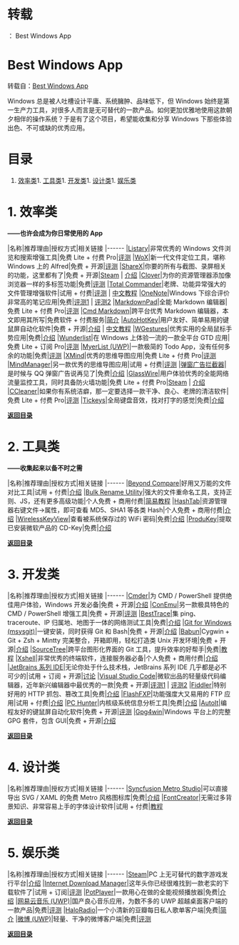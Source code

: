 # 转载
：  Best Windows App

# Best Windows App

> 
转载自：[Best Windows App](https://github.com/stackia/best-windows-apps)


Windows 总是被人吐槽设计平庸、系统臃肿、品味低下，但 Windows 始终是第一生产力工具，对很多人而言是无可替代的一款产品。如何更加优雅地使用这款朝夕相伴的操作系统？于是有了这个项目，希望能收集和分享 Windows 下那些体验出色、不可或缺的优秀应用。

# 目录
1. [效率类](#1-%E6%95%88%E7%8E%87%E7%B1%BB)1. [工具类](#2-%E5%B7%A5%E5%85%B7%E7%B1%BB)1. [开发类](#3-%E5%BC%80%E5%8F%91%E7%B1%BB)1. [设计类](#4-%E8%AE%BE%E8%AE%A1%E7%B1%BB)1. [娱乐类](#5-%E5%A8%B1%E4%B9%90%E7%B1%BB)
# 1. 效率类

**——也许会成为你日常使用的 App**

|名称|推荐理由|授权方式|相关链接
|------
|[Listary](http://www.listary.com/)|非常优秀的 Windows 文件浏览和搜索增强工具|免费 Lite + 付费 Pro|[评测](http://www.iplaysoft.com/listary.html)
|[WoX](https://github.com/Wox-launcher/Wox)|新一代文件定位工具，堪称 Windows 上的 Alfred|免费 + 开源|[评测](http://www.cnblogs.com/jadeboy/p/5517515.html)
|[ShareX](https://getsharex.com/)|你要的所有与截图、录屏相关的功能，这里都有了|免费 + 开源|[Steam](http://store.steampowered.com/app/400040/) | [介绍](http://www.appinn.com/sharex/)
|[Clover](http://cn.ejie.me/)|为你的资源管理器添加像浏览器一样的多标签功能|免费|[评测](http://www.iplaysoft.com/clover.html)
|[Total Commander](http://www.ghisler.com/)|老牌、功能异常强大的文件管理增强软件|试用 + 付费|[评测](https://www.zhihu.com/question/21616258) | [中文教程](https://xbeta.info/studytc/index.htm)
|[OneNote](https://www.onenote.com/)|Windows 下综合评价非常高的笔记应用|免费|[评测1](https://www.zhihu.com/question/21928562) | [评测2](http://test.smzdm.com/pingce/p/10550/)
|[MarkdownPad](http://markdownpad.com/)|全能 Markdown 编辑器|免费 Lite + 付费 Pro|[评测](http://sspai.com/30292)
|[Cmd Markdown](https://www.zybuluo.com/cmd/)|跨平台优秀 Markdown 编辑器，本文即用其所写|免费软件 + 付费服务|[简介](http://itmyhome.com/markdown/article/tools/cmd-markdown.html)
|[AutoHotKey](https://autohotkey.com/)|用户友好、简单易用的键鼠屏自动化软件|免费 + 开源|[介绍](https://zh.wikipedia.org/wiki/AutoHotkey) | [中文教程](https://autohotkey.com/boards/viewtopic.php?t=1099)
|[WGestures](http://www.yingdev.com/projects/wgestures)|优秀实用的全局鼠标手势应用|免费|[介绍](http://www.iplaysoft.com/wgestures.html)
|[Wunderlist](https://www.wunderlist.com/)|在 Windows 上体验一流的一款全平台 GTD 应用|免费 Lite + 订阅 Pro|[评测](http://www.iplaysoft.com/wunderlist.html)
|[MyerList (UWP)](https://www.microsoft.com/zh-cn/store/apps/myerlist/9nblggh11k1m)|一款极简的 Todo App，没有任何多余的功能|免费|[评测](http://www.chinaz.com/mobile/2016/0226/508096.shtml)
|[XMind](http://www.xmind.net/)|优秀的思维导图应用|免费 Lite + 付费 Pro|[评测](https://www.zhihu.com/question/22094277)
|[MindManager](https://www.mindjet.com/mindmanager/)|另一款优秀的思维导图应用|试用 + 付费|[评测](https://www.zhihu.com/question/22094277)
|[弹窗广告拦截器](https://www.zhihu.com/question/24265718/answer/27226434)|是时候与 QQ 弹窗广告说再见了|免费|[介绍](http://www.appinn.com/close-a-d-s/)
|[GlassWire](https://www.glasswire.com/)|用户体验优秀的全能网络流量监控工具，同时具备防火墙功能|免费 Lite + 付费 Pro|[Steam](http://store.steampowered.com/app/355000/) | [介绍](http://steamcn.com/t195977-1-1)
|[CCleaner](https://www.piriform.com/ccleaner/download)|如果你有系统洁癖，那一定要选择一款干净、良心、老牌的清洁软件|免费 Lite + 付费 Pro|[评测](http://www.iplaysoft.com/ccleaner.html)
|[Tickeys](http://www.yingdev.com/projects/tickeys)|全局键盘音效，找对打字的感觉|免费|[介绍](http://www.iplaysoft.com/tickeys.html)

[**返回目录**](#%E7%9B%AE%E5%BD%95)

# 2. 工具类

**——收集起来以备不时之需**

|名称|推荐理由|授权方式|相关链接
|------
|[Beyond Compare](http://www.scootersoftware.com/)|好用又万能的文件对比工具|试用 + 付费|[介绍](http://blog.rathena.cn/2015/01/beyond-compare/)
|[Bulk Rename Utility](http://www.bulkrenameutility.co.uk/)|强大的文件重命名工具，支持正则、JS，还有更多高级功能|个人免费 + 商用付费|[简易教程](http://www.gezila.com/tutorials/58882_all.html)
|[HashTab](http://implbits.com/products/hashtab/)|资源管理器右键文件-&gt;属性，即可查看 MD5、SHA1 等各类 Hash|个人免费 + 商用付费|[介绍](http://www.pcpop.com/doc/1/1151/1151715.shtml)
|[WirelessKeyView](http://www.nirsoft.net/utils/wireless_key.html)|查看被系统保存过的 WiFi 密码|免费|[介绍](http://www.ihacksoft.com/wirelesskeyview.html)
|[ProduKey](http://www.nirsoft.net/utils/product_cd_key_viewer.html)|提取已安装微软产品的 CD-Key|免费|[介绍](http://www.iruanmi.com/produkey-viewer/)

[**返回目录**](#%E7%9B%AE%E5%BD%95)

# 3. 开发类

|名称|推荐理由|授权方式|相关链接
|------
|[Cmder](http://cmder.net/)|为 CMD / PowerShell 提供绝佳用户体验，Windows 开发必备|免费 + 开源|[介绍](http://www.jeffjade.com/2016/01/13/2016-01-13-windows-software-cmder/)
|[ConEmu](https://sourceforge.net/projects/conemu/)|另一款极具特色的 CMD / PowerShell 增强工具|免费 + 开源|[评测](https://zhuanlan.zhihu.com/p/20947499)
|[BestTrace](http://www.ipip.net/download.html)|集 ping、traceroute、IP 归属地、地图于一体的网络测试工具|免费|[介绍](http://blog.sina.com.cn/s/blog_5f5a3dff0102wdf4.html)
|[Git for Windows (msysgit)](https://git-for-windows.github.io/)|一键安装，同时获得 Git 和 Bash|免费 + 开源|[介绍](http://www.worldhello.net/gotgit/01-meet-git/060-install-on-windows-msysgit.html)
|[Babun](http://babun.github.io/)|Cygwin + Git + Zsh + Mintty 完美整合，开箱即用，轻松打造类 Unix 开发环境|免费 + 开源|[介绍](http://www.open-open.com/lib/view/open1428543585104.html)
|[SourceTree](https://www.sourcetreeapp.com/)|跨平台图形化界面的 Git 工具，提升效率的好帮手|免费|[教程](http://blog.csdn.net/jackjia2015/article/details/51140552)
|[Xshell](https://www.netsarang.com/products/xsh_overview.html)|非常优秀的终端软件，连接服务器必备|个人免费 + 商用付费|[介绍](http://www.portablesoft.org/xshell/)
|[JetBrains 系列 IDE](https://www.jetbrains.com/products.html)|无论你处于什么技术栈，JetBrains 系列 IDE 几乎都是必不可少的|试用 + 订阅 + 开源|[讨论](https://www.v2ex.com/t/86322)
|[Visual Studio Code](https://code.visualstudio.com/)|微软出品的轻量级代码编辑器，近年新兴编辑器中最优秀的一款|免费 + 开源|[评测1](https://segmentfault.com/a/1190000002721112) | [评测2](http://www.jianshu.com/p/2ae767137725)
|[Fiddler](http://www.telerik.com/fiddler)|特别好用的 HTTP 抓包、篡改工具|免费|[介绍](http://mccxj.github.io/blog/20130531_introduce-to-fiddler.html)
|[FlashFXP](https://www.flashfxp.com/)|功能强度大又易用的 FTP 应用|试用 + 付费|[介绍](http://baike.baidu.com/item/FlashFXP)
|[PC Hunter](http://www.xuetr.com/)|内核级系统信息分析工具|免费|[介绍](http://baike.baidu.com/view/10024019.htm)
|[AutoIt](https://www.autoitscript.com/)|编程友好的键鼠屏自动化软件|免费 + 开源|[评测](http://www.diggerplus.org/archives/1952)
|[Gpg4win](https://www.gpg4win.org/)|Windows 平台上的完整 GPG 套件，包含 GUI|免费 + 开源|[介绍](http://terrychen.info/encryption-gpg4win/)

[**返回目录**](#%E7%9B%AE%E5%BD%95)

# 4. 设计类

|名称|推荐理由|授权方式|相关链接
|------
|[Syncfusion Metro Studio](https://www.syncfusion.com/downloads/metrostudio)|可以直接导出 SVG / XAML 的免费 Metro 风格图标库|免费|[介绍](http://www.oschina.net/translate/creating-metro-style-icons-with-metro-studio)
|[FontCreator](http://www.high-logic.com/font-editor/fontcreator.html)|无需过多背景知识、非常容易上手的字体设计软件|试用 + 付费|[教程](https://www.youtube.com/playlist?list=PLs44M3ctv-oOycSO2H5bfG9p0MgPs_hw-)

[**返回目录**](#%E7%9B%AE%E5%BD%95)

# 5. 娱乐类

|名称|推荐理由|授权方式|相关链接
|------
|[Steam](http://store.steampowered.com/)|PC 上无可替代的数字游戏发行平台|[介绍](https://zh.wikipedia.org/wiki/Steam)
|[Internet Download Manager](https://www.internetdownloadmanager.com/)|这年头你已经很难找到一款老实的下载软件了|试用 + 订阅|[评测](https://xbeta.info/idm.htm)
|[PotPlayer](https://potplayer.daum.net/)|一款用心在做的全能视频播放器|免费|[介绍](http://baike.baidu.com/item/PotPlayer)
|[网易云音乐 (UWP)](https://www.microsoft.com/zh-cn/store/apps/%E7%BD%91%E6%98%93%E4%BA%91%E9%9F%B3%E4%B9%90uwp/9nblggh6g0jf)|国产良心音乐应用，为数不多的 UWP 超越桌面客户端的一款产品|免费|[评测](http://zhihu.com/question/38409442/answer/76287469)
|[HaloRadio](http://www.icyarrow.com/labs/haloradio/)|一个小清新的豆瓣每日私人歌单客户端|免费|[简介](https://www.v2ex.com/t/282377)
|[微博 (UWP)](https://www.microsoft.com/zh-cn/store/apps/%E5%BE%AE%E5%8D%9A/9wzdncrfj1hg)|轻量、干净的微博客户端|免费|[评测](http://www.ithome.com/html/windowsphone/184306.htm)

[**返回目录**](#%E7%9B%AE%E5%BD%95)
